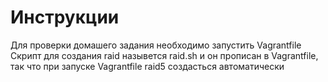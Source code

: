 # Инструкции

Для проверки домашего задания необходимо запустить Vagrantfile
Скрипт для создания raid назывется raid.sh и он прописан в Vagrantfile, так что при запуске Vagrantfile raid5 создасться автоматически